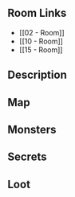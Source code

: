 ## Room Links

*  [[02 - Room]]
*  [[10 - Room]]
*  [[15 - Room]]
## Description

## Map

## Monsters

## Secrets

## Loot
